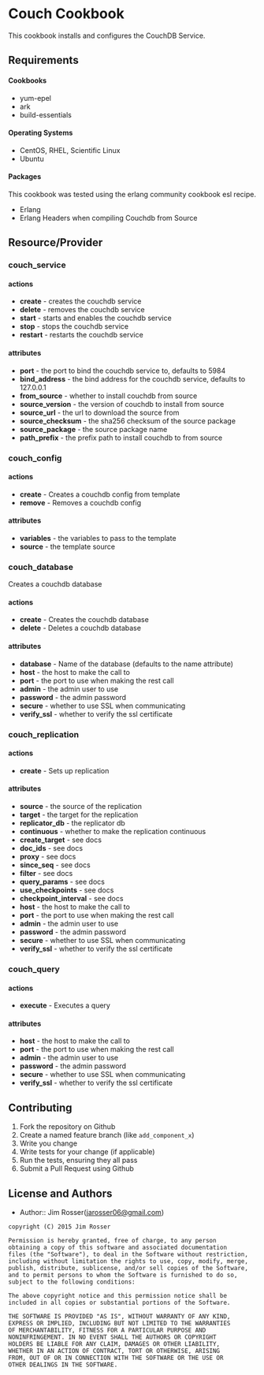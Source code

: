 Couch Cookbook
==============
This cookbook installs and configures the CouchDB Service.

Requirements
------------
#### Cookbooks
- yum-epel
- ark
- build-essentials

#### Operating Systems
- CentOS, RHEL, Scientific Linux
- Ubuntu

#### Packages
This cookbook was tested using the erlang community cookbook
esl recipe.

- Erlang
- Erlang Headers when compiling Couchdb from Source

Resource/Provider
-----------------

### couch_service

#### actions

- **create** - creates the couchdb service
- **delete** - removes the couchdb service
- **start** - starts and enables the couchdb service
- **stop** - stops the couchdb service
- **restart** - restarts the couchdb service

#### attributes

- **port** - the port to bind the couchdb service to, defaults to 5984
- **bind_address** - the bind address for the couchdb service, defaults to 127.0.0.1
- **from_source** - whether to install couchdb from source
- **source_version** - the version of couchdb to install from source
- **source_url** - the url to download the source from
- **source_checksum** - the sha256 checksum of the source package
- **source_package** - the source package name
- **path_prefix** - the prefix path to install couchdb to from source

### couch_config

#### actions

- **create** - Creates a couchdb config from template
- **remove** - Removes a couchdb config

#### attributes

- **variables** - the variables to pass to the template
- **source** - the template source

### couch_database
Creates a couchdb database

#### actions

- **create** - Creates the couchdb database
- **delete** - Deletes a couchdb database

#### attributes

- **database** - Name of the database (defaults to the name attribute)
- **host** - the host to make the call to
- **port** - the port to use when making the rest call
- **admin** - the admin user to use
- **password** - the admin password
- **secure** - whether to use SSL when communicating
- **verify_ssl** - whether to verify the ssl certificate

### couch_replication

#### actions

- **create** - Sets up replication

#### attributes

- **source** - the source of the replication
- **target** -  the target for the replication
- **replicator_db** - the replicator db
- **continuous** - whether to make the replication continuous
- **create_target** - see docs
- **doc_ids** - see docs
- **proxy** - see docs
- **since_seq** - see docs
- **filter** - see docs
- **query_params** - see docs
- **use_checkpoints** - see docs
- **checkpoint_interval** - see docs
- **host** - the host to make the call to
- **port** - the port to use when making the rest call
- **admin** - the admin user to use
- **password** - the admin password
- **secure** - whether to use SSL when communicating
- **verify_ssl** - whether to verify the ssl certificate

### couch_query

#### actions

- **execute** - Executes a query

#### attributes

- **host** - the host to make the call to
- **port** - the port to use when making the rest call
- **admin** - the admin user to use
- **password** - the admin password
- **secure** - whether to use SSL when communicating
- **verify_ssl** - whether to verify the ssl certificate

Contributing
------------
1. Fork the repository on Github
2. Create a named feature branch (like `add_component_x`)
3. Write you change
4. Write tests for your change (if applicable)
5. Run the tests, ensuring they all pass
6. Submit a Pull Request using Github

License and Authors
-------------------
- Author:: Jim Rosser(jarosser06@gmail.com)

```text
copyright (C) 2015 Jim Rosser

Permission is hereby granted, free of charge, to any person
obtaining a copy of this software and associated documentation
files (the "Software"), to deal in the Software without restriction,
including without limitation the rights to use, copy, modify, merge,
publish, distribute, sublicense, and/or sell copies of the Software,
and to permit persons to whom the Software is furnished to do so,
subject to the following conditions:

The above copyright notice and this permission notice shall be
included in all copies or substantial portions of the Software.

THE SOFTWARE IS PROVIDED "AS IS", WITHOUT WARRANTY OF ANY KIND,
EXPRESS OR IMPLIED, INCLUDING BUT NOT LIMITED TO THE WARRANTIES
OF MERCHANTABILITY, FITNESS FOR A PARTICULAR PURPOSE AND
NONINFRINGEMENT. IN NO EVENT SHALL THE AUTHORS OR COPYRIGHT
HOLDERS BE LIABLE FOR ANY CLAIM, DAMAGES OR OTHER LIABILITY,
WHETHER IN AN ACTION OF CONTRACT, TORT OR OTHERWISE, ARISING
FROM, OUT OF OR IN CONNECTION WITH THE SOFTWARE OR THE USE OR
OTHER DEALINGS IN THE SOFTWARE.
```
